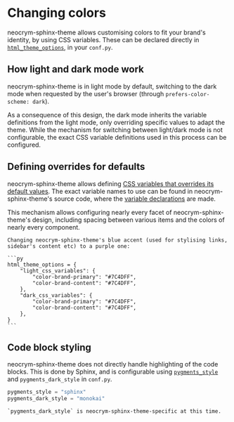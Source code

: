 # Changing colors

neocrym-sphinx-theme allows customising colors to fit your brand's identity, by using CSS variables. These can be declared directly in [`html_theme_options`][sphinx-html_theme_options], in your `conf.py`.

## How light and dark mode work

neocrym-sphinx-theme is in light mode by default, switching to the dark mode when requested by the user's browser (through `prefers-color-scheme: dark`).

As a consequence of this design, the dark mode inherits the variable definitions from the light mode, only overriding specific values to adapt the theme. While the mechanism for switching between light/dark mode is not configurable, the exact CSS variable definitions used in this process can be configured.

## Defining overrides for defaults

neocrym-sphinx-theme allows defining [CSS variables that overrides its default values](css-variables). The exact variable names to use can be found in neocrym-sphinx-theme's source code, where the [variable declarations](https://github.com/neocrym/neocrym-sphinx-theme/tree/main/src/neocrym_sphinx_theme/assets/styles/variables) are made.

This mechanism allows configuring nearly every facet of neocrym-sphinx-theme's design, including spacing between various items and the colors of nearly every component.

````{admonition} Example
Changing neocrym-sphinx-theme's blue accent (used for stylising links, sidebar's content etc) to a purple one:

```py
html_theme_options = {
    "light_css_variables": {
        "color-brand-primary": "#7C4DFF",
        "color-brand-content": "#7C4DFF",
    },
    "dark_css_variables": {
        "color-brand-primary": "#7C4DFF",
        "color-brand-content": "#7C4DFF",
    },
}
```
````

## Code block styling

neocrym-sphinx-theme does not directly handle highlighting of the code blocks. This is done by Sphinx, and is configurable using [`pygments_style`][sphinx-pygments_style] and `pygments_dark_style` in `conf.py`.

```py
pygments_style = "sphinx"
pygments_dark_style = "monokai"
```

```{note}
`pygments_dark_style` is neocrym-sphinx-theme-specific at this time.
```

[sphinx-html_theme_options]: https://www.sphinx-doc.org/en/master/usage/configuration.html#confval-html_theme_options
[sphinx-pygments_style]: https://www.sphinx-doc.org/en/master/usage/configuration.html#confval-pygments_style
